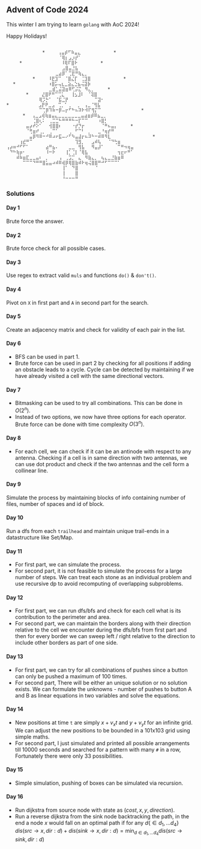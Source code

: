 ## Advent of Code 2024
This winter I am trying to learn `golang` with AoC 2024!

Happy Holidays!

```

⠀⠀⠀⠀⠀⠀⠀⠀⠀⠀⠀*⠀⠀⠀⠀⢠⣤⡾⠋⠷⣤⣄⠀⠀⠀⠀⠀⠀⠀⠀⠀⠀*⠀⠀⠀⠀⠀
⠀⠀⠀⠀⠀⠀⠀⠀⠀⠀⠀⠀⠀⠀⠀⠀⠈⢿⡆⣠⡰⡞⠁⠀⠀⠀⠀⠀⠀⠀⠀⠀⠀⠀⠀⠀⠀⠀⠀
⠀⠀⠀⠀*⠀⠀⠀⠀⠀⠀⠀⠀⠀⠀⠀⠀⠸⢿⠏⣿⠗⠀⠀⠀⠀⠀⠀⠀*⠀⠀⠀⠀⠀⠀⠀⠀⠀
⠀⠀⠀⠀⠀⠀⠀⠀⠀⠀⠀⠀⠀⠀⠀⠀⠀⣠⣿⣤⣘⣧⠀⠀⠀⠀⠀⠀⠀⠀⠀⠀⠀⠀⠀⠀⠀⠀⠀
⠀⠀⠀⠀⠀⠀⠀⠀⠀⠀⠀⠀⠀⠀⠀⣀⣴⡿⠁⢉⣟⠛⢷⣄⡀⠀⠀⠀⠀⠀⠀⠀⠀⠀⠀⠀⠀⠀⠀
⠀⠀⠀⠀⠀⠀⠀⠀*⠀⠀⠀⠀⠸⣟⣹⠉⠀⠈⣿⣌⡏⠀⢈⣹⣿⠀⠀⠀⠀⠀⠀⠀⠀⠀⠀*⠀⠀
⠀⠀*⠀⠀⠀⠀⠀⠀⠀⠀⠀⠀⠰⣿⡥⢤⣆⣀⣵⣄⣑⣦⢬⣽⡷⠀⠀⠀⠀⠀⠀⠀⠀⠀⠀⠀⠀⠀
⠀⠀⠀⠀⠀⠀⠀⠀⠀⠀⠀⠀⠀⣀⣾⣁⣬⣽⣶⠿⢋⡬⣍⠀⠻⣄⡀⠀⠀⠀⠀*⠀⠀⠀⠀⠀⠀⠀
⠀⠀⠀⠀⠀⠀*⠀⠀⠀⠀⣜⣿⠟⠛⠉⢉⣅⠀⠀⢸⣢⣸⠇⠀⠈⢽⣿⠀⠀⠀⠀⠀⠀⠀⠀⠀⠀⠀
⠀⠀⠀⠀⠀⠀⠀⠀⠀⠀⢿⡩⡓⠁⠀⠈⣯⣈⡟⠀⠀⠀⠀⠀⠀⠀⠀⠉⣽⠂⠀⠀⠀⠀⠀⠀⠀⠀⠀
*⠀⠀⠀⠀⠀⠀⠀⠀⠀⣠⡟⠟⣀⣠⠀⢉⡀⠁⢀⠀⠀⡀⠀⢠⣀⠈⢻⣧⠀⠀⠀⠀⠀⠀⠀⠀⠀⠀
⠀⠀⠀⠀⠀⠀⠀⠀⠀⠀⠉⢉⡿⠹⠷⠒⡿⠤⡖⠋⠓⠦⠽⠗⠺⠏⢻⡍⠉⠀⠀⠀⠀⠀⠀⠀⠀⠀    *
⠀⠀⠀⠀⠀*⠀⠀⢠⣀⣠⢾⢷⣶⣤⣄⣀⣀⣀⣀⣀⣀⣀⣤⣴⣶⡾⠿⣦⣀⡀⠀⠀⠀⠀⠀⠀⠀⠀
⠀⠀⠀⠀⠀⠀⠀⠀⢈⣿⢆⠅⠀⢀⣉⣉⠓⠛⠛⠛⠓⠒⡏⠉⠉⠀⠀⠀⠰⣿⡃⠀⠀⠀⠀⠀⠀⠀⠀
⠀⠀⠀⠀⠀⠀⣤⡴⠞⠕⠁⠀⠀⢺⣿⣿⠆⠀⠀⠀⠐⡞⡙⡖⠀⠀⠀⠀⠀⠈⠛⠦⣤⡄⠀⠀⠀⠀*   
⠀⠀⠀⠀⠀⠀⠈⢛⣶⠞⢀⡀⠀⢀⠉⠁⠀⠀⠀⢀⠀⠋⠉⠃⠀⡀⠀⠀⣀⠘⢶⡞⠛⠀⠀⠀⠀⠀⠀
⠀⠀⠀⠀⠀⠀⠀⣤⡿⠻⠿⠒⠚⠿⠴⠖⣯⠤⠔⠋⠳⣤⣼⡖⠦⠽⠓⠒⠾⠿⠻⣇⠀⠀⠀⠀⠀⠀⠀       *
⠀⠀⠀⠀⢰⣞⠛⠉⠀⠀⠀⠀⠀⠀⠀⠀⠀⠀⠀⠀⠀⢹⣻⡀⠀⠀⣠⠾⢧⠀⠀⠈⠙⢓⣶⠀⠀⠀⠀
⢠⡴⠶⠚⠋⠋⠁⠀⠀⠀⠀⠀⣴⠛⣦⠄⠀⠀⠀⣀⣀⠀⢻⣧⠀⠀⠻⣤⡼⠁⠀⠀⠀⠀⠉⠛⠲⢶⣤
⠀⠙⠓⢷⡶⠂⠀⠀⠀⠀⠀⠀⠸⠒⠗⠀⠀⠀⢸⡁⢈⡇⠈⢿⣧⠀⠀⠀⠀⠀⠀⠀⠀⠀⢲⣖⠖⠛⠁
⠀⠀⠀⠾⠷⣶⣏⣀⣀⣤⠆⠀⡀⠀⠀⠀⢠⠀⢀⣩⡉⠀⣄⠀⠻⣷⣄⡀⠀⢦⣄⣀⣘⣷⣶⠿⠀⠀⠀
⠀⠀⠀⠀⠀⠉⠉⠉⠙⠛⠛⣿⣥⣤⠴⠾⠿⢾⡿⢿⣿⣷⠾⠗⢶⢬⣿⣿⠛⠚⠋⠉⠉⠉⠁⠀⠀⠀⠀
⠀⠀⠀⠀⠀⠀⠀⠀⠀⠀⠀⠀⠀⠀⠀⠀⠀⢸⠁⠀⠙⣿⠀⠀⠀⠀⠀⠈⠀⠀⠀⠀⠀⠀⠀⠀⠀⠀⠀
⠀⠀⠀⠀⠀⠀⠀⠀⠀⠀⠀⠀⠀⠀⠀⠀⠀⢸⠀⠀⠀⣿⠀⠀⠀⠀⠀⠀⠀⠀⠀⠀⠀⠀⠀⠀⠀⠀⠀
⠀⠀⠀⠀⠀⠀⠀⠀⠀⠀⠀⠀⠀⠀⠀⠀⠀⠘⠒⠒⠒⠛⠀⠀⠀⠀⠀⠀⠀⠀⠀⠀⠀⠀⠀⠀⠀⠀⠀

```
### Solutions
#### Day 1
Brute force the answer.
#### Day 2
Brute force check for all possible cases.
#### Day 3
Use regex to extract valid `muls` and functions `do()` & `don't()`.
#### Day 4
Pivot on `X` in first part and `A` in second part for the search.
#### Day 5
Create an adjacency matrix and check for validity of each pair in the list.
#### Day 6
- BFS can be used in part 1. 
- Brute force can be used in part 2 by checking for all positions if adding an obstacle leads to a cycle. Cycle can be detected by maintaining if we have already visited a cell with the same directional vectors.
#### Day 7
- Bitmasking can be used to try all combinations. This can be done in $O(2^{n})$.
- Instead of two options, we now have three options for each operator. Brute force can be done with time complexity $O(3^{n})$.
#### Day 8
- For each cell, we can check if it can be an antinode with respect to any antenna. Checking if a cell is in same direction with two antennas, we can use dot product and check if the two antennas and the cell form a collinear line.
#### Day 9
Simulate the process by maintaining blocks of info containing number of files, number of spaces and id of block.
#### Day 10
Run a dfs from each `trailhead` and maintain unique trail-ends in a datastructure like Set/Map.
#### Day 11
- For first part, we can simulate the process.
- For second part, it is not feasible to simulate the process for a large number of steps. We can treat each stone as an individual problem and use recursive dp to avoid recomputing of overlapping subproblems.
#### Day 12
- For first part, we can run dfs/bfs and check for each cell what is its contribution to the perimeter and area.
- For second part, we can maintain the borders along with their direction relative to the cell we encounter during the dfs/bfs from first part and then for every border we can sweep left / right relative to the direction to include other borders as part of one side.
#### Day 13
- For first part, we can try for all combinations of pushes since a button can only be pushed a maximum of 100 times.
- For second part, There will be either an unique solution or no solution exists. We can formulate the unknowns - number of pushes to button A and B as linear equations in two variables and solve the equations.
#### Day 14
- New positions at time `t` are simply $x + v_{x}t$ and $y + v_{y}t$ for an infinite grid. We can adjust the new positions to be bounded in a 101x103 grid using simple maths.
- For second part, I just simulated and printed all possible arrangements till 10000 seconds and searched for a pattern with many `#` in a row, Fortunately there were only 33 possibilities.
#### Day 15
- Simple simulation, pushing of boxes can be simulated via recursion.
#### Day 16
- Run dijkstra from source node with state as $(cost, x, y, direction)$.
- Run a reverse dijkstra from the sink node backtracking the path, in the end a node $x$ would fall on an optimal path if for any $d \{\in d_1,\dots d_4\}$ $dis(src \to x, dir: d) + dis(sink \to x, dir: d) = \min_{d \in d_1,\dots d_4}dis(src \to sink, dir: d)$